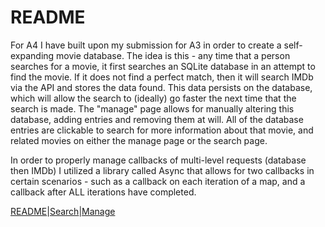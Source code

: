 <!DOCTYPE HTML>
<html>
<head>
<title>README</title>
<link rel='stylesheet' type='text/css' href='/css/style.css'>
</head>
<body>
<h1>README</h1>
<p>

For A4 I have built upon my submission for A3 in order to create a self-expanding movie database. The idea is this - any time that a person searches for a movie,
it first searches an SQLite database in an attempt to find the movie. If it does not find a perfect match, then it will search IMDb via the API and stores the data
found. This data persists on the database, which will allow the search to (ideally) go faster the next time that the search is made. The "manage" page allows for manually
altering this database, adding entries and removing them at will. All of the database entries are clickable to search for more information about that movie, and related movies
on either the manage page or the search page. </p>

<p>

In order to properly manage callbacks of multi-level requests (database then IMDb) I utilized a library called Async that allows for two callbacks in certain scenarios -
such as a callback on each iteration of a map, and a callback after ALL iterations have completed. 

</p>

<div class="links-div">
<a href="/README.md" class="links">README</a>|<a href="/" class="links">Search</a>|<a href="/manage/" class="links">Manage</a>
</div>
</body>

</html>
